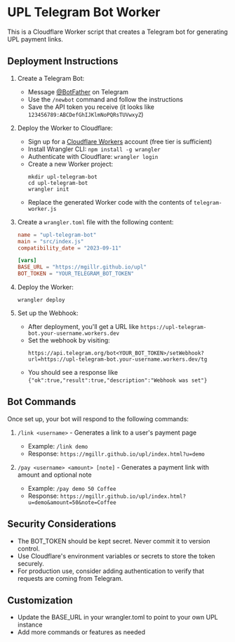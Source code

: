 # UPL Telegram Bot Worker

This is a Cloudflare Worker script that creates a Telegram bot for generating UPL payment links.

## Deployment Instructions

1. Create a Telegram Bot:
   - Message [@BotFather](https://t.me/BotFather) on Telegram
   - Use the `/newbot` command and follow the instructions
   - Save the API token you receive (it looks like `123456789:ABCDefGhIJKlmNoPQRsTUVwxyZ`)

2. Deploy the Worker to Cloudflare:
   - Sign up for a [Cloudflare Workers](https://workers.cloudflare.com/) account (free tier is sufficient)
   - Install Wrangler CLI: `npm install -g wrangler`
   - Authenticate with Cloudflare: `wrangler login`
   - Create a new Worker project:
     ```
     mkdir upl-telegram-bot
     cd upl-telegram-bot
     wrangler init
     ```
   - Replace the generated Worker code with the contents of `telegram-worker.js`

3. Create a `wrangler.toml` file with the following content:
   ```toml
   name = "upl-telegram-bot"
   main = "src/index.js"
   compatibility_date = "2023-09-11"

   [vars]
   BASE_URL = "https://mgillr.github.io/upl"
   BOT_TOKEN = "YOUR_TELEGRAM_BOT_TOKEN"
   ```

4. Deploy the Worker:
   ```
   wrangler deploy
   ```

5. Set up the Webhook:
   - After deployment, you'll get a URL like `https://upl-telegram-bot.your-username.workers.dev`
   - Set the webhook by visiting:
     ```
     https://api.telegram.org/bot<YOUR_BOT_TOKEN>/setWebhook?url=https://upl-telegram-bot.your-username.workers.dev/tg
     ```
   - You should see a response like `{"ok":true,"result":true,"description":"Webhook was set"}`

## Bot Commands

Once set up, your bot will respond to the following commands:

1. `/link <username>` - Generates a link to a user's payment page
   - Example: `/link demo`
   - Response: `https://mgillr.github.io/upl/index.html?u=demo`

2. `/pay <username> <amount> [note]` - Generates a payment link with amount and optional note
   - Example: `/pay demo 50 Coffee`
   - Response: `https://mgillr.github.io/upl/index.html?u=demo&amount=50&note=Coffee`

## Security Considerations

- The BOT_TOKEN should be kept secret. Never commit it to version control.
- Use Cloudflare's environment variables or secrets to store the token securely.
- For production use, consider adding authentication to verify that requests are coming from Telegram.

## Customization

- Update the BASE_URL in your wrangler.toml to point to your own UPL instance
- Add more commands or features as needed